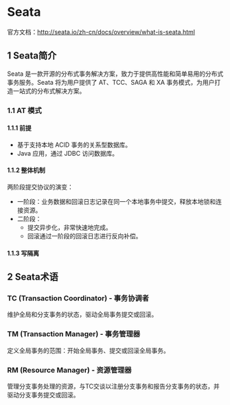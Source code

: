 # Seata

官方文档：http://seata.io/zh-cn/docs/overview/what-is-seata.html

## 1 Seata简介

Seata 是一款开源的分布式事务解决方案，致力于提供高性能和简单易用的分布式事务服务。Seata 将为用户提供了 AT、TCC、SAGA 和 XA 事务模式，为用户打造一站式的分布式解决方案。

### 1.1 AT 模式

#### 1.1.1 前提

- 基于支持本地 ACID 事务的关系型数据库。
- Java 应用，通过 JDBC 访问数据库。

#### 1.1.2 整体机制

两阶段提交协议的演变：

- 一阶段：业务数据和回滚日志记录在同一个本地事务中提交，释放本地锁和连接资源。
- 二阶段：
  - 提交异步化，非常快速地完成。
  - 回滚通过一阶段的回滚日志进行反向补偿。

#### 1.1.3 写隔离

## 2 Seata术语

### TC (Transaction Coordinator) - 事务协调者

维护全局和分支事务的状态，驱动全局事务提交或回滚。

### TM (Transaction Manager) - 事务管理器

定义全局事务的范围：开始全局事务、提交或回滚全局事务。

### RM (Resource Manager) - 资源管理器

管理分支事务处理的资源，与TC交谈以注册分支事务和报告分支事务的状态，并驱动分支事务提交或回滚。

